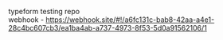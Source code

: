 typeform testing repo </br>
webhook - https://webhook.site/#!/a6fc131c-bab8-42aa-a4e1-28c4bc607cb3/ea1ba4ab-a737-4973-8f53-5d0a91562106/1
